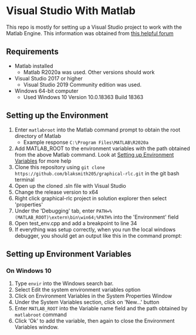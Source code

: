 # Visual Studio With Matlab
This repo is mostly for setting up a Visual Studio project to work with the Matlab Engine.
This information was obtained from [this helpful forum](https://www.mathworks.com/matlabcentral/answers/467518-how-can-i-build-a-c-program-using-matlab-engine-in-visual-studio)
## Requirements
* Matlab installed
  * Matlab R2020a was used. Other versions should work
* Visual Studio 2017 or higher
  * Visual Studio 2019 Community edition was used.
* Windows 64-bit computer
  * Used Windows 10 Version	10.0.18363 Build 18363
## Setting up the Environment
1. Enter `matlabroot` into the Matlab command prompt to obtain the root directory of Matlab
    * Example response `C:\Program Files\MATLAB\R2020a`
2. Add MATLAB_ROOT to the environment variables with the path obtained from the above Matlab command. Look at [Setting up Environment Variables](#heading-4 "Goto Environment Variable setup") for more help
3. Clone this repository using `git clone https://github.com/blaksmith205/graphical-rlc.git` in the git bash terminal
4. Open up the cloned .sln file with Visual Studio
5. Change the release version to x64
5. Right click graphical-rlc project in solution explorer then select 'properties'
6. Under the 'Debugging' tab, enter `PATH=%(MATLAB_ROOT)\extern\bin\win64;%PATH%` into the 'Environment' field
7. Open test_env.cpp and add a breakpoint to line 34
8. If everything was setup correctly, when you run the local windows debugger, you should get an output like this in the command prompt:
## Setting up Environment Variables
### On Windows 10
1. Type `envir` into the Windows search bar.
2. Select Edit the system environment variables option
3. Click on Environment Variables in the System Properties Window
4. Under the System Variables section, click on 'New...' button
5. Enter `MATLAB_ROOT` into the Variable name field and the path obtained by `matlabroot` command
6. Click 'Ok' to add the variable, then again to close the Environment Variables window.